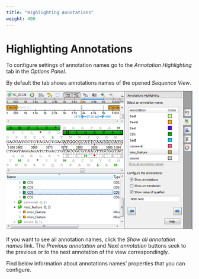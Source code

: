 ```yaml
---
title: "Highlighting Annotations"
weight: 400
---
```



# Highlighting Annotations

To configure settings of annotation names go to the _Annotation Highlighting_ tab in the _Options Panel_.

By default the tab shows annotations names of the opened _Sequence View_.


![](/images/65929473/65929474.png)

If you want to see all annotation names, click the _Show all annotation names_ link. The _Previous annotation_ and _Next annotation_ buttons seek to the previous or to the next annotation of the view correspondingly.

Find below information about annotations names’ properties that you can configure.
